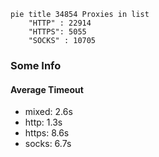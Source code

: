
```mermaid
pie title 34854 Proxies in list
    "HTTP" : 22914
    "HTTPS": 5055
    "SOCKS" : 10705
```

### Some Info
#### Average Timeout

- mixed: 2.6s
- http: 1.3s
- https: 8.6s
- socks: 6.7s